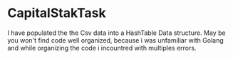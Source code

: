 # CapitalStakTask
I have populated the the Csv data into a HashTable Data structure.
May be you won't find code well organized, because i was unfamiliar with Golang and while organizing the code i incountred with multiples errors.
